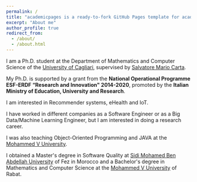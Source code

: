```yaml
---
permalink: /
title: "academicpages is a ready-to-fork GitHub Pages template for academic personal websites"
excerpt: "About me"
author_profile: true
redirect_from: 
  - /about/
  - /about.html
---
```


I am a Ph.D. student at the Department of Mathematics and Computer Science of the [University of Cagliari](https://www.unica.it), supervised by [Salvatore Mario Carta](http://people.unica.it/salvatoremariocarta/).

My Ph.D. is supported by a grant from the **National Operational Programme ESF-ERDF “Research and Innovation" 2014-2020**, promoted by the **Italian Ministry of Education, University and Research**.

I am interested in Recommender systems, eHealth and IoT.

I have worked in different companies as a Software Engineer or as a Big Data/Machine Learning Engineer, but I am interested in doing a research career.

I was also teaching Object-Oriented Programming and JAVA at the [Mohammed V University](http://www.um5.ac.ma/um5r/).

I obtained a Master's degree in Software Quality at [Sidi Mohamed Ben Abdellah University](http://www.usmba.ac.ma) of Fez in Morocco and a Bachelor's degree in Mathematics and Computer Science at the [Mohammed V University](http://www.um5.ac.ma/um5r/) of Rabat.
